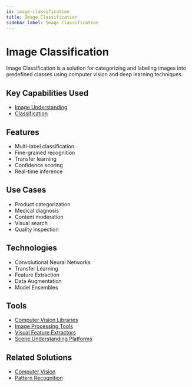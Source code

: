 ```yaml
---
id: image-classification
title: Image Classification
sidebar_label: Image Classification
---
```


# Image Classification

Image Classification is a solution for categorizing and labeling images into predefined classes using computer vision and deep learning techniques.

## Key Capabilities Used

- [Image Understanding](../capabilities/image-understanding)
- [Classification](../capabilities/classification)

## Features

- Multi-label classification
- Fine-grained recognition
- Transfer learning
- Confidence scoring
- Real-time inference

## Use Cases

- Product categorization
- Medical diagnosis
- Content moderation
- Visual search
- Quality inspection

## Technologies

- Convolutional Neural Networks
- Transfer Learning
- Feature Extraction
- Data Augmentation
- Model Ensembles

## Tools

- [Computer Vision Libraries](../05-tools/computer-vision-libraries)
- [Image Processing Tools](../05-tools/image-processing-tools)
- [Visual Feature Extractors](../05-tools/visual-feature-extractors)
- [Scene Understanding Platforms](../05-tools/scene-understanding-platforms)

## Related Solutions

- [Computer Vision](./computer-vision)
- [Pattern Recognition](./pattern-recognition)
